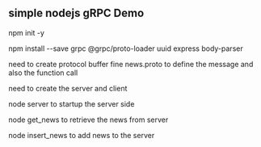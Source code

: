 ## simple nodejs gRPC Demo

npm init -y

npm install --save grpc @grpc/proto-loader uuid express body-parser

need to create protocol buffer fine news.proto to define the message and also the function call

need to create the server and client 

node server to startup the server side

node get_news to retrieve the news from server

node insert_news to add news to the server

